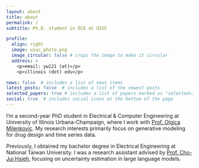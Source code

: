```yaml
---
layout: about
title: about
permalink: /
subtitle: Ph.D. student in ECE at UIUC

profile:
  align: right
  image: uiuc_photo.png
  image_circular: false # crops the image to make it circular
  address: >
    <p>email: yw121 (at)</p>
    <p>illinois (dot) edu</p>

news: false  # includes a list of news items
latest_posts: false  # includes a list of the newest posts
selected_papers: true # includes a list of papers marked as "selected={true}"
social: true  # includes social icons at the bottom of the page
---
```


I’m a second-year PhD student in Electrical & Computer Engineering at University of Illinois Urbana-Champaign, where I work with [Prof. Olgica Milenkovic](https://publish.illinois.edu/milenkovic/).
My research interests primarily focus on generative modeling for drug design and time series data.

Previously, I obtained my bachelor degree in Electrical Engineering at National Taiwan University.
I was a research assistant advised by [Prof. Cho-Jui Hsieh](http://web.cs.ucla.edu/~chohsieh/index.html), focusing on uncertainty estimation in large language models.

<!-- Prior to this, I worked with [Prof. Chaun-Ju Wang](http://cfda.csie.org/) and [Prof. Che Lin](https://www.idssp.ee.ntu.edu.tw/) focusing on knowledge graph completion and heterogeneous graph neural networks. I have also spent time at the CMoney AI team developing explainable recommendation systems. -->

<!-- In addition to research, I am deeply fascinated by entrepreneurship. During my junior year, I was privileged to participate in the [NTU Creativity and Entrepreneurship Program](https://cep.ntu.edu.tw/), which ignited a profound inspiration within me. As part of my journey, I also attended the prestigious [Stanford ASES Summit](https://ases.stanford.edu/) in April 2023 where I met aspiring student entrepreneurs from around the world and Stanford University. -->

<!-- <script type='text/javascript' id='clustrmaps' src='//cdn.clustrmaps.com/map_v2.js?cl=ffffff&w=70&t=n&d=95SRGMyfG2sswIRVEhhXX45PTEro73anRDbh3UDehdg'></script> -->
